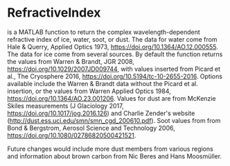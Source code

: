 # RefractiveIndex
is a MATLAB function to return the complex wavelength-dependent refractive index of ice, water, soot, or dust.
The data for water come from Hale & Querry, Applied Optics 1973, https://doi.org/10.1364/AO.12.000555.
The data for ice come from several sources. By default the function returns the values from Warren & Brandt, JGR 2008, https://doi.org/10.1029/2007JD009744,
with values inserted from Picard et al., The Cryosphere 2016, https://doi.org/10.5194/tc-10-2655-2016.
Options available include the Warren & Brandt data without the Picard et al. insertion, or the values from Warren Applied Optics 1984, https://doi.org/10.1364/AO.23.001206.
Values for dust are from McKenzie Skiles measurements (J Glaciology 2017, https://doi.org/10.1017/jog.2016.126) and Charlie Zender's website (http://dust.ess.uci.edu/smn/smn_cgd_200610.pdf).
Soot values from from Bond & Bergstrom, Aerosol Science and Technology 2006, https://doi.org/10.1080/02786820500421521.

Future changes would include more dust members from various regions and information about brown carbon from Nic Beres and Hans Moosmüller.
